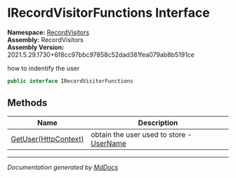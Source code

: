 ﻿<!--  
  <auto-generated>   
    The contents of this file were generated by a tool.  
    Changes to this file may be list if the file is regenerated  
  </auto-generated>   
-->

# IRecordVisitorFunctions Interface

**Namespace:** [RecordVisitors](../index.md)  
**Assembly:** RecordVisitors  
**Assembly Version:** 2021.5.29.1730+6f8cc97bbc97858c52dad381fea079ab8b5191ce

how to indentify the user

```csharp
public interface IRecordVisitorFunctions
```

## Methods

| Name                                       | Description                                                                          |
| ------------------------------------------ | ------------------------------------------------------------------------------------ |
| [GetUser(HttpContext)](methods/GetUser.md) | obtain the user used to store \- [UserName](../IUserRecorded/properties/UserName.md) |

___

*Documentation generated by [MdDocs](https://github.com/ap0llo/mddocs)*
